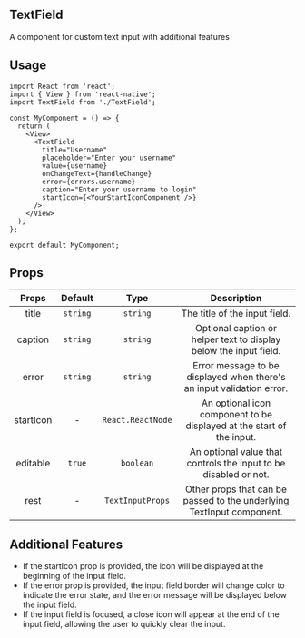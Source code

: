 ## TextField

A component for custom text input with additional features

## Usage

```
import React from 'react';
import { View } from 'react-native';
import TextField from './TextField';

const MyComponent = () => {
  return (
    <View>
      <TextField
        title="Username"
        placeholder="Enter your username"
        value={username}
        onChangeText={handleChange}
        error={errors.username}
        caption="Enter your username to login"
        startIcon={<YourStartIconComponent />}
      />
    </View>
  );
};

export default MyComponent;
```

## Props

|   Props   | Default  |       Type        |                              Description                              |
| :-------: | :------: | :---------------: | :-------------------------------------------------------------------: |
|   title   | `string` |     `string`      |                     The title of the input field.                     |
|  caption  | `string` |     `string`      |   Optional caption or helper text to display below the input field.   |
|   error   | `string` |     `string`      | Error message to be displayed when there's an input validation error. |
| startIcon |    -     | `React.ReactNode` | An optional icon component to be displayed at the start of the input. |
| editable  |  `true`  |     `boolean`     |   An optional value that controls the input to be disabled or not.    |
|   rest    |    -     | `TextInputProps`  | Other props that can be passed to the underlying TextInput component. |

## Additional Features

- If the startIcon prop is provided, the icon will be displayed at the beginning of the input field.
- If the error prop is provided, the input field border will change color to indicate the error state, and the error message will be displayed below the input field.
- If the input field is focused, a close icon will appear at the end of the input field, allowing the user to quickly clear the input.
